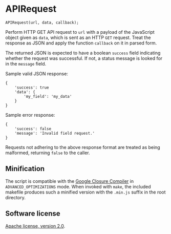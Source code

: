 APIRequest
==========

    APIRequest(url, data, callback);

Perform HTTP GET API request to `url` with a payload of the JavaScript object given as `data`, which is sent as an HTTP `GET` request. Treat the response as JSON and apply the function `callback` on it in parsed form.

The returned JSON is expected to have a boolean `success` field indicating whether the request was successful. If not, a status message is looked for in the `message` field.

Sample valid JSON response:

    {
        'success': true
        'data': {
            'my_field': 'my_data'
        }
    }

Sample error response:

    {
        'success': false
        'message': 'Invalid field request.'
    }

Requests not adhering to the above response format are treated as being malformed, returning `false` to the caller.

Minification
------------
The script is compatible with the [Google Closure Compiler](https://developers.google.com/closure/compiler/) in `ADVANCED_OPTIMIZATIONS` mode. When invoked with `make`, the included makefile produces such a minified version with the `.min.js` suffix in the root directory.

Software license
----------------
[Apache license, version 2.0](https://www.apache.org/licenses/LICENSE-2.0).
